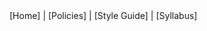 <div id="navbar"><span id="navbarspan">
[Home] | [Policies] | [Style Guide] | [Syllabus]
</span></div>

[Home]: index.html
[Policies]: policies.html
[Style Guide]: style.html
[Syllabus]: syllabus.html
